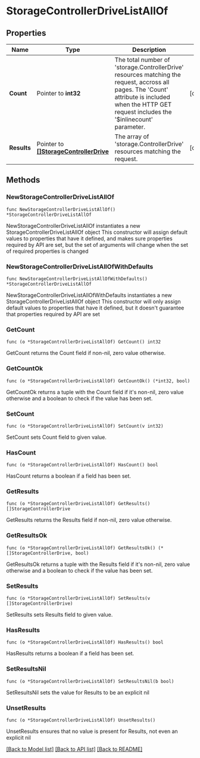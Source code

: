# StorageControllerDriveListAllOf

## Properties

Name | Type | Description | Notes
------------ | ------------- | ------------- | -------------
**Count** | Pointer to **int32** | The total number of &#39;storage.ControllerDrive&#39; resources matching the request, accross all pages. The &#39;Count&#39; attribute is included when the HTTP GET request includes the &#39;$inlinecount&#39; parameter. | [optional] 
**Results** | Pointer to [**[]StorageControllerDrive**](StorageControllerDrive.md) | The array of &#39;storage.ControllerDrive&#39; resources matching the request. | [optional] 

## Methods

### NewStorageControllerDriveListAllOf

`func NewStorageControllerDriveListAllOf() *StorageControllerDriveListAllOf`

NewStorageControllerDriveListAllOf instantiates a new StorageControllerDriveListAllOf object
This constructor will assign default values to properties that have it defined,
and makes sure properties required by API are set, but the set of arguments
will change when the set of required properties is changed

### NewStorageControllerDriveListAllOfWithDefaults

`func NewStorageControllerDriveListAllOfWithDefaults() *StorageControllerDriveListAllOf`

NewStorageControllerDriveListAllOfWithDefaults instantiates a new StorageControllerDriveListAllOf object
This constructor will only assign default values to properties that have it defined,
but it doesn't guarantee that properties required by API are set

### GetCount

`func (o *StorageControllerDriveListAllOf) GetCount() int32`

GetCount returns the Count field if non-nil, zero value otherwise.

### GetCountOk

`func (o *StorageControllerDriveListAllOf) GetCountOk() (*int32, bool)`

GetCountOk returns a tuple with the Count field if it's non-nil, zero value otherwise
and a boolean to check if the value has been set.

### SetCount

`func (o *StorageControllerDriveListAllOf) SetCount(v int32)`

SetCount sets Count field to given value.

### HasCount

`func (o *StorageControllerDriveListAllOf) HasCount() bool`

HasCount returns a boolean if a field has been set.

### GetResults

`func (o *StorageControllerDriveListAllOf) GetResults() []StorageControllerDrive`

GetResults returns the Results field if non-nil, zero value otherwise.

### GetResultsOk

`func (o *StorageControllerDriveListAllOf) GetResultsOk() (*[]StorageControllerDrive, bool)`

GetResultsOk returns a tuple with the Results field if it's non-nil, zero value otherwise
and a boolean to check if the value has been set.

### SetResults

`func (o *StorageControllerDriveListAllOf) SetResults(v []StorageControllerDrive)`

SetResults sets Results field to given value.

### HasResults

`func (o *StorageControllerDriveListAllOf) HasResults() bool`

HasResults returns a boolean if a field has been set.

### SetResultsNil

`func (o *StorageControllerDriveListAllOf) SetResultsNil(b bool)`

 SetResultsNil sets the value for Results to be an explicit nil

### UnsetResults
`func (o *StorageControllerDriveListAllOf) UnsetResults()`

UnsetResults ensures that no value is present for Results, not even an explicit nil

[[Back to Model list]](../README.md#documentation-for-models) [[Back to API list]](../README.md#documentation-for-api-endpoints) [[Back to README]](../README.md)


